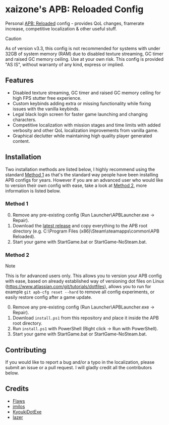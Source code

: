 # xaizone's APB: Reloaded Config
Personal [APB: Reloaded](https://store.steampowered.com/app/113400/APB_Reloaded/) config - provides QoL changes, framerate increase, competitive localization & other useful stuff.

> [!CAUTION]
> As of version v3.3, this config is not recommended for systems with under 32GB of system memory (RAM) due to disabled texture streaming, GC timer and raised GC memory ceiling. Use at your own risk. This config is provided "AS IS", without warranty of any kind, express or implied.

## Features
- Disabled texture streaming, GC timer and raised GC memory ceiling for high FPS stutter free experience.
- Custom keybinds adding extra or missing functionality while fixing issues with the vanilla keybinds.
- Legal black login screen for faster game launching and changing characters.
- Competitive localization with mission stages and time limits with added verbosity and other QoL localization improvements from vanilla game.
- Graphical declutter while maintaining high quality player generated content.

## Installation
Two installation methods are listed below, I highly recommend using the standard [Method 1](#method-1) as that's the standard way people have been installing APB configs for years. However if you are an advanced user who would like to version their own config with ease, take a look at [Method 2](#method-2), more information is listed below.

### Method 1
0. Remove any pre-existing config (Run Launcher\APBLauncher.exe -> Repair). 
1. Download the [latest release](https://github.com/xaizone/apb-reloaded/releases/latest) and copy everything to the APB root directory (e.g. C:\Program Files (x86)\Steam\steamapps\common\APB Reloaded).
2. Start your game with StartGame.bat or StartGame-NoSteam.bat.

### Method 2
> [!NOTE]
> This is for advanced users only. This allows you to version your APB config with ease, based on already established way of versioning dot files on Linux (https://www.atlassian.com/git/tutorials/dotfiles), allows you to run for example `git apb-cfg reset --hard` to remove all config experiments, or easily restore config after a game update. 
0. Remove any pre-existing config (Run Launcher\APBLauncher.exe -> Repair).
1. Download `install.ps1` from this repository and place it inside the APB root directory.
2. Run `install.ps1` with PowerShell (Right click -> Run with PowerShell).
3. Start your game with StartGame.bat or StartGame-NoSteam.bat.

## Contributing
If you would like to report a bug and/or a typo in the localization, please submit an issue or a pull request. I will gladly credit all the contributors below.

## Credits
- [Flaws](https://www.twitch.tv/flvws)
- [jmilos](https://www.twitch.tv/jmilos)
- [KyoukiDotExe](https://www.twitch.tv/kyoukidotexe)
- [lazer](https://www.twitch.tv/iazer)